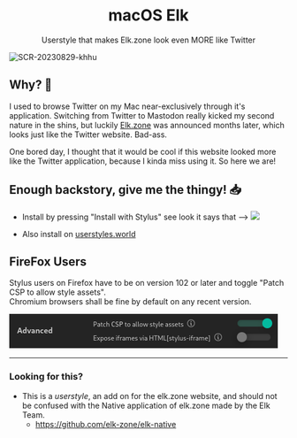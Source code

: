 <h1 align="center">macOS Elk</h1>
<p align="center">Userstyle that makes Elk.zone look even MORE like Twitter</p>

<img width="955" alt="SCR-20230829-khhu" src="https://github.com/Cinnab0nBak3ry/macOSElk-UserStyle/assets/76500838/b17b12b0-bfba-43de-bfe6-04dc8c58aebd">


## Why? 🤔

I used to browse Twitter on my Mac near-exclusively through it's application. Switching from Twitter to Mastodon really kicked my second nature in the shins, but luckily [Elk.zone](https://elk.zone/) was announced months later, which looks just like the Twitter website. Bad-ass. 

One bored day, I thought that it would be cool if this website looked more like the Twitter application, because I kinda miss using it. So here we are! 

## Enough backstory, give me the thingy! 📥

* Install by pressing "Install with Stylus" see look it says that --> [![](https://img.shields.io/badge/install%20with-stylus-006666?style=flat-square)](https://github.com/SlippingGitty/macOSElk/raw/main/macOSElk.user.css)

* Also install on [userstyles.world](https://userstyles.world/style/8294/macos-elk)

## FireFox Users
Stylus users on Firefox have to be on version 102 or later and toggle "Patch CSP to allow style assets".  
  Chromium browsers shall be fine by default on any recent version.
  
  ![stylus setting](https://raw.githubusercontent.com/SlippingGittys-Discord-Themes/surCord/main/assets/stylussettingneeded.png)

___

### Looking for this?
* This is a *userstyle*, an add on for the elk.zone website, and should not be confused with the Native application of elk.zone made by the Elk Team.
  * https://github.com/elk-zone/elk-native 
